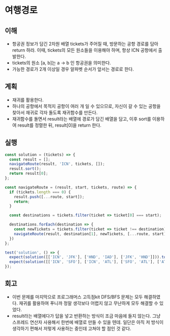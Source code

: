 # 여행경로

## 이해

- 항공권 정보가 담긴 2차원 배열 tickets가 주어질 때, 방문하는 공항 경로를 담아 return 하라. 이때, tickets의 모든 원소들을 이용해야 하며, 항상 ICN 공항에서 출발한다.
- tickets의 원소 [a, b]는 a -> b 인 항공권을 의미한다.
- 가능한 경로가 2개 이상일 경우 알파벳 순서가 앞서는 경로로 한다.

## 계획

- 재귀를 활용한다.
- 하나의 공항에서 목적지 공항이 여러 개 일 수 있으므로, 자신이 갈 수 있는 공항을 찾아서 재귀로 각자 돌도록 재귀함수를 만든다.
- 재귀함수를 돌면서 result라는 배열에 경로가 담긴 배열을 담고, 이후 sort를 이용하여 result를 정렬한 뒤, result[0]을 return 한다.

## 실행

```javascript
const solution = (tickets) => {
  const result = [];
  navigateRoute(result, 'ICN', tickets, []);
  result.sort();
  return result[0];
};

const navigateRoute = (result, start, tickets, route) => {
  if (tickets.length === 0) {
    result.push([...route, start]);
    return;
  }

  const destinations = tickets.filter(ticket => ticket[0] === start);

  destinations.forEach(destination => {
    const newTickets = tickets.filter(ticket => ticket !== destination);
    navigateRoute(result, destination[1], newTickets, [...route, start]);
  })
};

test('solution', () => {
  expect(solution([['ICN', 'JFK'], ['HND', 'IAD'], ['JFK', 'HND']])).toEqual(['ICN', 'JFK', 'HND', 'IAD']);
  expect(solution([['ICN', 'SFO'], ['ICN', 'ATL'], ['SFO', 'ATL'], ['ATL', 'ICN'], ['ATL','SFO']])).toEqual(['ICN', 'ATL', 'ICN', 'SFO', 'ATL', 'SFO']);
});
```

## 회고

- 이번 문제를 마지막으로 프로그래머스 고득점kit DFS/BFS 문제는 모두 해결하였다. 재귀를 활용하여 푸니까 정말 생각보다 어렵지 않고 무난하게 모두 해결할 수 있었다.
- result라는 배열에다가 답을 넣고 반환하는 방식이 조금 마음에 들지 않는다. 그냥 스프레드 연산자 사용해서 한번에 배열로 만들 수 있을 텐데. 일단은 아직 저 방식이 생각하기 편해서 저렇게 사용하는 중인데 고쳐야 할 점인 것 같다.
